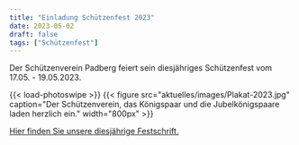 ```yaml
---
title: "Einladung Schützenfest 2023"
date: 2023-05-02
draft: false
tags: ["Schützenfest"]
---
```


Der Schützenverein Padberg feiert sein diesjähriges Schützenfest vom 17.05. - 19.05.2023.

{{< load-photoswipe >}}
{{< figure src="aktuelles/images/Plakat-2023.jpg" caption="Der Schützenverein, das Königspaar und die Jubelkönigspaare laden herzlich ein." width="800px" >}}

[Hier finden Sie unsere diesjährige Festschrift.](../../aktuelles/images/Festschrift-2023.pdf)